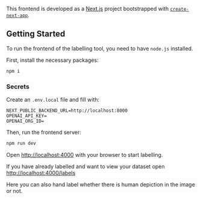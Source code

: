 This frontend is developed as a [Next.js](https://nextjs.org/) project bootstrapped with [`create-next-app`](https://github.com/vercel/next.js/tree/canary/packages/create-next-app).

## Getting Started

To run the frontend of the labelling tool, you need to have `node.js` installed.

First, install the necessary packages:

```bash
npm i
```

### Secrets

Create an `.env.local` file and fill with:

```.env
NEXT_PUBLIC_BACKEND_URL=http://localhost:8000
OPENAI_API_KEY=
OPENAI_ORG_ID=
```

Then, run the frontend server:

```bash
npm run dev
```

Open [http://localhost:4000](http://localhost:4000) with your browser to start labelling.

If you have already labelled and want to view your dataset open [http://localhost:4000/labels](http://localhost:4000/labels)

Here you can also hand label whether there is human depiction in the image or not.
